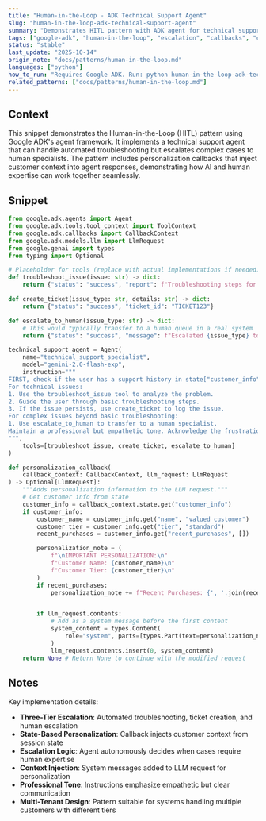 ```yaml
---
title: "Human-in-the-Loop - ADK Technical Support Agent"
slug: "human-in-the-loop-adk-technical-support-agent"
summary: "Demonstrates HITL pattern with ADK agent for technical support, featuring automatic escalation mechanisms and personalization callbacks."
tags: ["google-adk", "human-in-the-loop", "escalation", "callbacks", "customer-support"]
status: "stable"
last_update: "2025-10-14"
origin_note: "docs/patterns/human-in-the-loop.md"
languages: ["python"]
how_to_run: "Requires Google ADK. Run: python human-in-the-loop-adk-technical-support-agent.py"
related_patterns: ["docs/patterns/human-in-the-loop.md"]
---
```


## Context

This snippet demonstrates the Human-in-the-Loop (HITL) pattern using Google ADK's agent framework. It implements a technical support agent that can handle automated troubleshooting but escalates complex cases to human specialists. The pattern includes personalization callbacks that inject customer context into agent responses, demonstrating how AI and human expertise can work together seamlessly.

## Snippet

```python
from google.adk.agents import Agent
from google.adk.tools.tool_context import ToolContext
from google.adk.callbacks import CallbackContext
from google.adk.models.llm import LlmRequest
from google.genai import types
from typing import Optional

# Placeholder for tools (replace with actual implementations if needed)
def troubleshoot_issue(issue: str) -> dict:
    return {"status": "success", "report": f"Troubleshooting steps for {issue}."}

def create_ticket(issue_type: str, details: str) -> dict:
    return {"status": "success", "ticket_id": "TICKET123"}

def escalate_to_human(issue_type: str) -> dict:
    # This would typically transfer to a human queue in a real system
    return {"status": "success", "message": f"Escalated {issue_type} to a human specialist."}

technical_support_agent = Agent(
    name="technical_support_specialist",
    model="gemini-2.0-flash-exp",
    instruction="""
FIRST, check if the user has a support history in state["customer_info"]["support_history"]. If they do, reference this history in your responses.
For technical issues:
1. Use the troubleshoot_issue tool to analyze the problem.
2. Guide the user through basic troubleshooting steps.
3. If the issue persists, use create_ticket to log the issue.
For complex issues beyond basic troubleshooting:
1. Use escalate_to_human to transfer to a human specialist.
Maintain a professional but empathetic tone. Acknowledge the frustration technical issues can cause, while providing clear steps toward resolution.
""",
    tools=[troubleshoot_issue, create_ticket, escalate_to_human]
)

def personalization_callback(
    callback_context: CallbackContext, llm_request: LlmRequest
) -> Optional[LlmRequest]:
    """Adds personalization information to the LLM request."""
    # Get customer info from state
    customer_info = callback_context.state.get("customer_info")
    if customer_info:
        customer_name = customer_info.get("name", "valued customer")
        customer_tier = customer_info.get("tier", "standard")
        recent_purchases = customer_info.get("recent_purchases", [])

        personalization_note = (
            f"\nIMPORTANT PERSONALIZATION:\n"
            f"Customer Name: {customer_name}\n"
            f"Customer Tier: {customer_tier}\n"
        )
        if recent_purchases:
            personalization_note += f"Recent Purchases: {', '.join(recent_purchases)}\n"


        if llm_request.contents:
            # Add as a system message before the first content
            system_content = types.Content(
                role="system", parts=[types.Part(text=personalization_note)]
            )
            llm_request.contents.insert(0, system_content)
    return None # Return None to continue with the modified request
```

## Notes

Key implementation details:

- **Three-Tier Escalation**: Automated troubleshooting, ticket creation, and human escalation
- **State-Based Personalization**: Callback injects customer context from session state
- **Escalation Logic**: Agent autonomously decides when cases require human expertise
- **Context Injection**: System messages added to LLM request for personalization
- **Professional Tone**: Instructions emphasize empathetic but clear communication
- **Multi-Tenant Design**: Pattern suitable for systems handling multiple customers with different tiers
